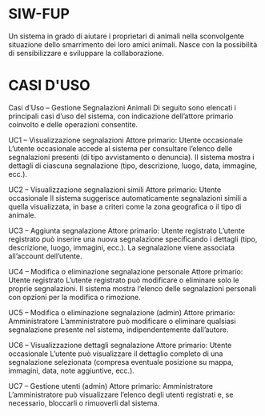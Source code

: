 # SIW-FUP
 Un sistema in grado di aiutare i proprietari di animali nella sconvolgente situazione dello smarrimento dei loro amici animali. Nasce con la possibilità di sensibilizzare e sviluppare la collaborazione.


# CASI D'USO

Casi d’Uso – Gestione Segnalazioni Animali
Di seguito sono elencati i principali casi d’uso del sistema, con indicazione dell’attore primario coinvolto e delle operazioni consentite.

UC1 – Visualizzazione segnalazioni
Attore primario: Utente occasionale
L’utente occasionale accede al sistema per consultare l’elenco delle segnalazioni presenti (di tipo avvistamento o denuncia). Il sistema mostra i dettagli di ciascuna segnalazione (tipo, descrizione, luogo, data, immagine, ecc.).

UC2 – Visualizzazione segnalazioni simili
Attore primario: Utente occasionale
Il sistema suggerisce automaticamente segnalazioni simili a quella visualizzata, in base a criteri come la zona geografica o il tipo di animale.

UC3 – Aggiunta segnalazione
Attore primario: Utente registrato
L’utente registrato può inserire una nuova segnalazione specificando i dettagli (tipo, descrizione, luogo, immagini, ecc.). La segnalazione viene associata all’account dell’utente.

UC4 – Modifica o eliminazione segnalazione personale
Attore primario: Utente registrato
L’utente registrato può modificare o eliminare solo le proprie segnalazioni. Il sistema mostra l’elenco delle segnalazioni personali con opzioni per la modifica o rimozione.

UC5 – Modifica o eliminazione segnalazione (admin)
Attore primario: Amministratore
L’amministratore può modificare o eliminare qualsiasi segnalazione presente nel sistema, indipendentemente dall’autore.

UC6 – Visualizzazione dettagli segnalazione
Attore primario: Utente occasionale
L’utente può visualizzare il dettaglio completo di una segnalazione selezionata (compresa eventuale posizione su mappa, immagini, data, note aggiuntive, ecc.).

UC7 – Gestione utenti (admin)
Attore primario: Amministratore
L’amministratore può visualizzare l’elenco degli utenti registrati e, se necessario, bloccarli o rimuoverli dal sistema.
